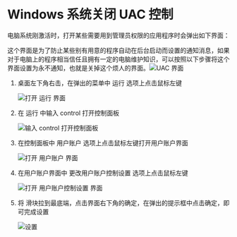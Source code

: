 # Windows 系统关闭 UAC 控制

电脑系统刚激活时，打开某些需要用到管理员权限的应用程序时会弹出如下界面：

这个界面是为了防止某些别有用意的程序自动在后台启动而设置的通知消息，如果对于电脑上的程序相当信任且拥有一定的电脑维护知识，可以按照以下步骤将这个界面设置为永不通知，也就是关掉这个烦人的界面。![UAC 界面](https://github.com/oh1h0ney/Git-Book-Library/blob/master/Windows/disable-uac-control/display.png)

1. 桌面左下角右击，在弹出的菜单中 运行 选项上点击鼠标左键

    ![打开 运行 界面](https://github.com/oh1h0ney/Git-Book-Library/blob/master/Windows/disable-uac-control/open_run.png)

2. 在 运行 中输入 control 打开控制面板

    ![输入 control 打开控制面板](https://github.com/oh1h0ney/Git-Book-Library/blob/master/Windows/disable-uac-control/enter_control.png)

3. 在控制面板中 用户账户 选项上点击鼠标左键打开用户账户界面

    ![打开 用户账户 界面](https://github.com/oh1h0ney/Git-Book-Library/blob/master/Windows/disable-uac-control/open_user_acount.png)

4. 在用户账户界面中 更改用户账户控制设置 选项上点击鼠标左键

    ![打开 用户账户控制设置 界面](https://github.com/oh1h0ney/Git-Book-Library/blob/master/Windows/disable-uac-control/open_user_setting.png)

5. 将 滑块拉到最底端，点击界面右下角的确定，在弹出的提示框中点击确定，即可完成设置

    ![设置](https://github.com/oh1h0ney/Git-Book-Library/blob/master/Windows/disable-uac-control/apply_setting.png)